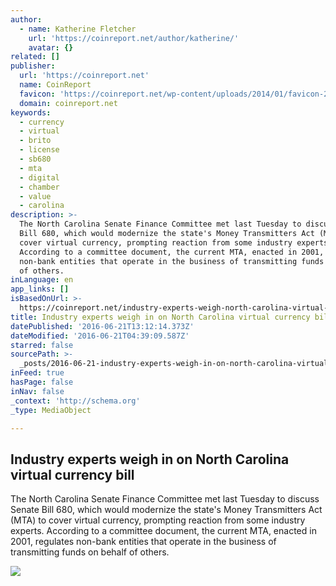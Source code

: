 ```yaml
---
author:
  - name: Katherine Fletcher
    url: 'https://coinreport.net/author/katherine/'
    avatar: {}
related: []
publisher:
  url: 'https://coinreport.net'
  name: CoinReport
  favicon: 'https://coinreport.net/wp-content/uploads/2014/01/favicon-2.ico'
  domain: coinreport.net
keywords:
  - currency
  - virtual
  - brito
  - license
  - sb680
  - mta
  - digital
  - chamber
  - value
  - carolina
description: >-
  The North Carolina Senate Finance Committee met last Tuesday to discuss Senate
  Bill 680, which would modernize the state's Money Transmitters Act (MTA) to
  cover virtual currency, prompting reaction from some industry experts.
  According to a committee document, the current MTA, enacted in 2001, regulates
  non-bank entities that operate in the business of transmitting funds on behalf
  of others.
inLanguage: en
app_links: []
isBasedOnUrl: >-
  https://coinreport.net/industry-experts-weigh-north-carolina-virtual-currency-bill/
title: Industry experts weigh in on North Carolina virtual currency bill
datePublished: '2016-06-21T13:12:14.373Z'
dateModified: '2016-06-21T04:39:09.587Z'
starred: false
sourcePath: >-
  _posts/2016-06-21-industry-experts-weigh-in-on-north-carolina-virtual-currency.md
inFeed: true
hasPage: false
inNav: false
_context: 'http://schema.org'
_type: MediaObject

---
```

<article style=""><h1>Industry experts weigh in on North Carolina virtual currency bill</h1><p>The North Carolina Senate Finance Committee met last Tuesday to discuss Senate Bill 680, which would modernize the state's Money Transmitters Act (MTA) to cover virtual currency, prompting reaction from some industry experts. According to a committee document, the current MTA, enacted in 2001, regulates non-bank entities that operate in the business of transmitting funds on behalf of others.</p><img src="https://coinreport.net/wp-content/uploads/2016/06/North-Carolina-state-seal.png" /></article>